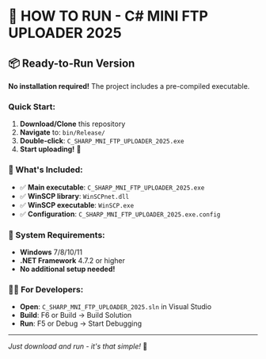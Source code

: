 # 🚀 HOW TO RUN - C# MINI FTP UPLOADER 2025

## 📦 Ready-to-Run Version

**No installation required!** The project includes a pre-compiled executable.

### Quick Start:
1. **Download/Clone** this repository
2. **Navigate** to: `bin/Release/`
3. **Double-click**: `C_SHARP_MNI_FTP_UPLOADER_2025.exe`
4. **Start uploading!** 🎉

### 📁 What's Included:
- ✅ **Main executable**: `C_SHARP_MNI_FTP_UPLOADER_2025.exe`
- ✅ **WinSCP library**: `WinSCPnet.dll` 
- ✅ **WinSCP executable**: `WinSCP.exe`
- ✅ **Configuration**: `C_SHARP_MNI_FTP_UPLOADER_2025.exe.config`

### 🔧 System Requirements:
- **Windows** 7/8/10/11
- **.NET Framework** 4.7.2 or higher
- **No additional setup needed!**

### 👨‍💻 For Developers:
- **Open**: `C_SHARP_MNI_FTP_UPLOADER_2025.sln` in Visual Studio
- **Build**: F6 or Build → Build Solution
- **Run**: F5 or Debug → Start Debugging

---
*Just download and run - it's that simple!* 🎯
